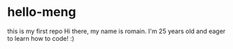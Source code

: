 # hello-meng
this is my first repo
Hi there, 
my name is romain. I'm 25 years old and eager to learn how to code! :)
